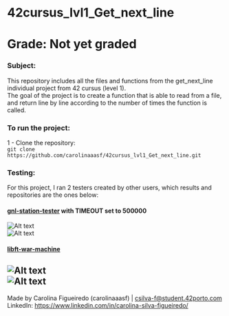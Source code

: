 # 42cursus_lvl1_Get_next_line
# Grade: Not yet graded
### Subject:
This repository includes all the files and functions from the get_next_line individual project from 42 cursus (level 1). <br />
The goal of the project is to create a function that is able to read from a file, and return line by line according to the number of times the function is called.

### To run the project:
1 - Clone the repository:<br />
`git clone https://github.com/carolinaaasf/42cursus_lvl1_Get_next_line.git`

### Testing:
For this project, I ran 2 testers created by other users, which results and repositories are the ones below:<br />
#### [gnl-station-tester](https://github.com/kodpe/gnl-station-tester) with TIMEOUT set to 500000 <br />
![Alt text](Extras/unit_test_mandatory.png "unit_test_mandatory") <br />
![Alt text](Extras/unit_test_bonus.png "unit_test_bonus") <br />

#### [libft-war-machine](https://github.com/0x050f/libft-war-machine) <br />
![Alt text](Extras/war_machine_mandatory.png "war_machine_mandatory") <br />
![Alt text](Extras/war_machine_bonus.png "war_machine_bonus") <br />
--------
Made by Carolina Figueiredo (carolinaaasf) | csilva-f@student.42porto.com <br />
LinkedIn: https://www.linkedin.com/in/carolina-silva-figueiredo/

